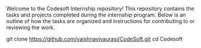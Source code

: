 Welcome to the Codesoft Internship repository! This repository contains the tasks and projects completed during the internship program. 
Below is an outline of how the tasks are organized and instructions for contributing to or reviewing the work.

git clone https://github.com/vaishnavivaurasi/CodeSoft.git
cd Codesoft
